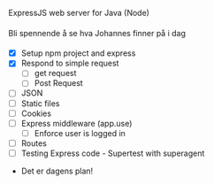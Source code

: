 ExpressJS web server for Java (Node)

#### 


Bli spennende å se hva Johannes finner på i dag

####
* [X] Setup npm project and express
* [X] Respond to simple request
  * [ ] get request
  * [ ] Post Request
* [ ] JSON
* [ ] Static files
* [ ] Cookies
* [ ] Express middleware (app.use)
  * [ ] Enforce user is logged in
* [ ] Routes
* [ ] Testing Express code - Supertest with superagent
* Det er dagens plan!